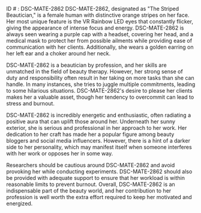 ID # : DSC-MATE-2862
DSC-MATE-2862, designated as "The Striped Beautician," is a female human with distinctive orange stripes on her face. Her most unique feature is the VR Rainbow LED eyes that constantly flicker, giving the appearance of intense focus and energy. DSC-MATE-2862 is always seen wearing a purple cap with a headset, covering her head, and a medical mask to protect her from possible ailments while providing ease of communication with her clients. Additionally, she wears a golden earring on her left ear and a choker around her neck.

DSC-MATE-2862 is a beautician by profession, and her skills are unmatched in the field of beauty therapy. However, her strong sense of duty and responsibility often result in her taking on more tasks than she can handle. In many instances, she tries to juggle multiple commitments, leading to some hilarious situations. DSC-MATE-2862's desire to please her clients makes her a valuable asset, though her tendency to overcommit can lead to stress and burnout.

DSC-MATE-2862 is incredibly energetic and enthusiastic, often radiating a positive aura that can uplift those around her. Underneath her sunny exterior, she is serious and professional in her approach to her work. Her dedication to her craft has made her a popular figure among beauty bloggers and social media influencers. However, there is a hint of a darker side to her personality, which may manifest itself when someone interferes with her work or opposes her in some way. 

Researchers should be cautious around DSC-MATE-2862 and avoid provoking her while conducting experiments. DSC-MATE-2862 should also be provided with adequate support to ensure that her workload is within reasonable limits to prevent burnout. Overall, DSC-MATE-2862 is an indispensable part of the beauty world, and her contribution to her profession is well worth the extra effort required to keep her motivated and energized.